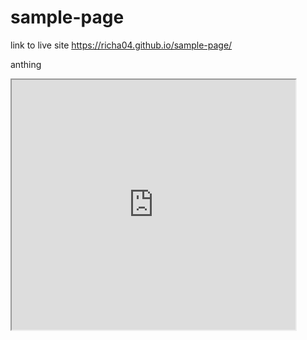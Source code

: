 # sample-page

link to live site https://richa04.github.io/sample-page/

anthing
<iframe src="https://docs.google.com/spreadsheets/d/e/2PACX-1vSwkxquAQ6NbrRkKSBf7xiz9oKwI67sqzUY31K4cCAj8zPX1oLAmWZ_KEbk24hcKjZdTlJstIILGSo9/pubhtml?gid=1744499676&amp;single=true&amp;widget=true&amp;headers=false" width="90%" height = "400" scrolling="no"></iframe>
